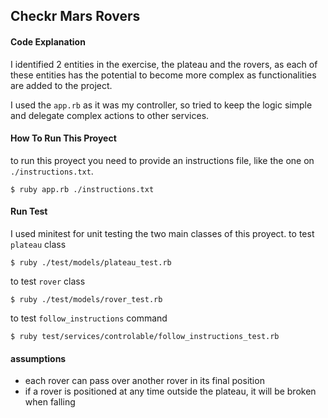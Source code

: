## Checkr Mars Rovers

#### Code Explanation
I identified 2 entities in the exercise, the plateau and the rovers, as each of these entities has the potential to become more complex as functionalities are added to the project.

I used the `app.rb` as it was my controller, so tried to keep the logic simple and delegate complex actions to other services.

#### How To Run This Proyect
to run this proyect you need to provide an instructions file, like the one on `./instructions.txt`. 
```
$ ruby app.rb ./instructions.txt
```

#### Run Test
I used minitest for unit testing the two main classes of this proyect.
to test `plateau` class
```
$ ruby ./test/models/plateau_test.rb
```
to test `rover` class
```
$ ruby ./test/models/rover_test.rb
```
to test `follow_instructions` command
```
$ ruby test/services/controlable/follow_instructions_test.rb
```

#### assumptions
* each rover can pass over another rover in its final position
* if a rover is positioned at any time outside the plateau, it will be broken when falling
